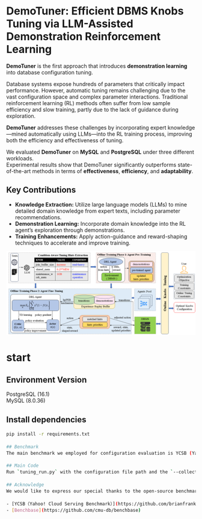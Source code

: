 # DemoTuner: Efficient DBMS Knobs Tuning via LLM-Assisted Demonstration Reinforcement Learning
**DemoTuner** is the first approach that introduces **demonstration learning** into database configuration tuning.

Database systems expose hundreds of parameters that critically impact performance. However, automatic tuning remains challenging due to the vast configuration space and complex parameter interactions. Traditional reinforcement learning (RL) methods often suffer from low sample efficiency and slow training, partly due to the lack of guidance during exploration.

**DemoTuner** addresses these challenges by incorporating expert knowledge—mined automatically using LLMs—into the RL training process, 
improving both the efficiency and effectiveness of tuning.

We evaluated **DemoTuner** on **MySQL** and **PostgreSQL** under three different workloads.  
Experimental results show that DemoTuner significantly outperforms state-of-the-art methods in terms of **effectiveness**, **efficiency**, and **adaptability**.
## Key Contributions

- **Knowledge Extraction:** Utilize large language models (LLMs) to mine detailed domain knowledge from expert texts, including parameter recommendations.
- **Demonstration Learning:** Incorporate domain knowledge into the RL agent’s exploration through demonstrations.
- **Training Enhancements:** Apply action-guidance and reward-shaping techniques to accelerate and improve training.



![DEMOTune Overview](./overview1.png)
# start
## Environment Version  
PostgreSQL (16.1)  
MySQL (8.0.36)

## Install dependencies
```bash
pip install -r requirements.txt

## Benchmark
The main benchmark we employed for configuration evaluation is YCSB (Yahoo! Cloud Serving Benchmark), which is a frequently used benchmarking tool for performance evaluation of DBMSs. After installation, you need to modify the YCSB installation path in pg.ini or mysql.ini by setting the YCSB_path.

## Main Code
Run `tuning_run.py` with the configuration file path and the `--collect` option to collect and generate demonstration data. Set the YCSB workload in `mysql.ini` or `pg.ini`. Then, run `tuning_run.py` with the configuration file path and set the training-related options in section `s1` to perform offline training.

## Acknowledge
We would like to express our special thanks to the open-source benchmarks, traces and codes of these papers or repositories:

- [YCSB（Yahoo! Cloud Serving Benchmark）](https://github.com/brianfrankcooper/YCSB)
- [Benchbase](https://github.com/cmu-db/benchbase)



